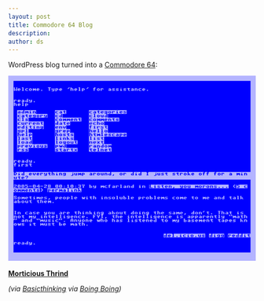 ```yaml
---
layout: post
title: Commodore 64 Blog
description:
author: ds
---
```


WordPress blog turned into a [Commodore 64](http://en.wikipedia.org/wiki/Commodore_64):

![C64](/content/images/2015/02/c64blog1.png)

[**Morticious Thrind**](http://blog.elinc.ca/rod/)

*(via [Basicthinking](http://www.basicthinking.de/blog/2007/05/01/commodore-64-wordpress-theme/) via [Boing Boing](http://www.boingboing.net/2007/04/28/turn_wordpress_blogs.html))*


